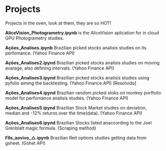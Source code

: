 # Projects

Projects in the oven, look at them, they are so HOT!


**AliceVision_Photogrametry.ipynb**	is the AliceVision aplication for in cloud GPU Photogrametry studies.

**Ações_Analises.ipynb**	  Brazilian picked stocks analisis studies on its perfomance. (Yahoo Finance API)

**Ações_Analises2.ipynd**   Brazilian picked stocks analisis studies on moving avarage, also defining intervals. (Yahoo Finance API)

**Ações_Analises3.ipynd**   Brazilian picked stocks analisis studies using pyfolio aiming the backtesting. (Yahoo Finance API) [Resolvido]

**Ações_Analises4.ipynd**   Brazilian random picked stoks on monkey portfolio model for perfomance analisis studies. (Yahoo Finance API)

**Ações_Analises5.ipynd**   Brazilian Stock Market studies on deviation, median and -12% returns over the time(data). (Yahoo Finance API)

**Ações_Analises6.ipynd**   Brazilian Stocks listed anaccording to the Joel Grenblatt magic formula. (Scraping method)

**FIIs_aovivo_△.ipynb**  Brazilian Reit options studies getting data from gsheet. (Gshet API)
